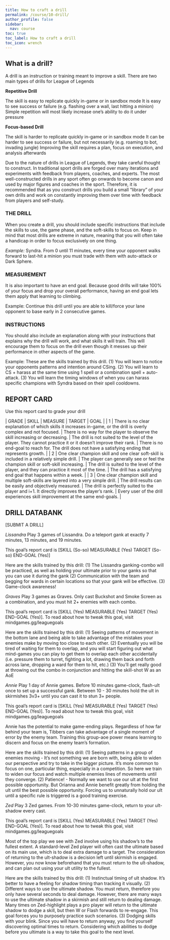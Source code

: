 ```yaml
---
title: How to craft a drill
permalink: /course/10-drill/
author_profile: false
sidebar:
  nav: course
toc: true
toc_label: How to craft a drill
toc_icon: wrench
---
```


## What is a drill?

A drill is an instruction or training meant to improve a skill. There are two main types of drills for League of Legends

**Repetitive Drill**

The skill is easy to replicate quickly in-game or in sandbox mode
It is easy to see success or failure (e.g. flashing over a wall, last hitting a minion)
Simple repetition will most likely increase one’s ability to do it under pressure

**Focus-based Drill**

The skill is harder to replicate quickly in-game or in sandbox mode
It can be harder to see success or failure, but not necessarily (e.g. roaming to bot, invading jungle)
Improving the skill requires a plan, focus on execution, and analysis afterwards

Due to the nature of drills in League of Legends, they take careful thought to construct. In traditional sport drills are forged over many iterations and experiments with feedback from players, coaches, and experts. The most well-constructed drills in any sport often go onwards to become canon and used by major figures and coaches in the sport. Therefore, it is recommended that as you construct drills you build a small “library” of your own drills and work on constantly improving them over time with feedback from players and self-study.

### THE DRILL
When you create a drill, you should include specific instructions that include the skills to use, the game phase, and the soft-skills to focus on. Keep in mind that most drills are extreme in nature, meaning that you will often take a handicap in order to focus exclusively on one thing.

*Example:*
Syndra. From 0 until 11 minutes, every time your opponent walks forward to last-hit a minion you must trade with them with auto-attack or Dark Sphere.

### MEASUREMENT
It is also important to have an end goal. Because good drills will take 100% of your focus and drop your overall performance, having an end goal lets them apply that learning to climbing.

Example:
Continue this drill until you are able to kill/force your lane opponent to base early in 2 consecutive games.

### INSTRUCTIONS
You should also include an explanation along with your instructions that explains why the drill will work, and what skills it will train. This will encourage them to focus on the drill even though it messes up their performance in other aspects of the game.

Example:
These are the skills trained by this drill. (1) You will learn to notice your opponents patterns and intention around CSing. (2) You will learn to CS + harass at the same time using 1 spell or a combination spell + auto-attack. (3) You will learn the timing windows of when you can harass specific champions with Syndra based on their spell cooldowns.

## REPORT CARD

Use this report card to grade your drill

| GRADE | SKILL | MEASURE | TARGET | GOAL |
| 1 | There is no clear explanation of which skills it increases in-game, or the drill is overly complex and not focused. | There is no way for the player to observe the skill increasing or decreasing. | The drill is not suited to the level of the player. They cannot practice it or it doesn’t improve their rank. | There is no end-goal to reach for. The drill does not have a satisfying ending that represents growth. |
| 2 | One clear champion skill and one clear soft-skill is included in a relatively simple drill. | The player can generally see or feel the champion skill or soft-skill increasing. | The drill is suited to the level of the player, and they can practice it most of the time. | The drill has a satisfying end goal that happens within a week. |
| 3 | One clear champion skill and multiple soft-skills are layered into a very simple drill. | The drill results can be easily and objectively measured. | The drill is perfectly suited to the player and i+1. It directly improves the player’s rank. | Every user of the drill experiences skill improvement at the same end-goals. |

## DRILL DATABANK

[SUBMIT A DRILL]

*Lissandra*
Play 3 games of Lissandra. Do a teleport gank at exactly 7 minutes, 13 minutes, and 19 minutes.

This goal’s report card is [SKILL (So-so) MEASURABLE (Yes) TARGET (So-so) END-GOAL (Yes)]

Here are the skills trained by this drill:
(1) The Lissandra ganking-combo will be practiced, as well as holding your ultimate prior to your ganks so that you can use it during the gank
(2) Communication with the team and begging for wards in certain locations so that your gank will be effective.
(3) Game-clock awareness!

*Graves*
Play 3 games as Graves. Only cast Buckshot and Smoke Screen as a combination, and you must hit 2+ enemies with each combo.

This goal’s report card is [SKILL (Yes) MEASURABLE (Yes) TARGET (Yes) END-GOAL (Yes)]. To read about how to tweak this goal, visit mindgames.gg/leaguegoals

Here are the skills trained by this drill:
(1) Seeing patterns of movement in the bottom lane and being able to take advantage of the mistakes your enemies make by moving too close to each other.
(2) Eventually you will be tired of waiting for them to overlap, and you will start figuring out what mind-games you can play to get them to overlap each other accidentally (i.e. pressure them to turret, fighting a lot, drawing them back and forth across lane, dropping a ward for them to hit, etc.)
(3) You’ll get really good at throwing out the combo in conjunction and hitting the skill-shot W as an AoE

*Annie*
Play 1 day of Annie games. Before 10 minutes game-clock, flash-ult once to set up a successful gank. Between 10 - 30 minutes hold the ult in skirmishes 3v3+ until you can cast it to stun 3+ people.

This goal’s report card is [SKILL (Yes) MEASURABLE (Yes) TARGET (Yes) END-GOAL (Yes)]. To read about how to tweak this goal, visit mindgames.gg/leaguegoals

Annie has the potential to make game-ending plays. Regardless of how far behind your team is, Tibbers can take advantage of a single moment of error by the enemy team. Training this group-aoe power means learning to discern and focus on the enemy team’s formation.

Here are the skills trained by this drill:
(1) Seeing patterns in a group of enemies moving - It’s not something we are born with, being able to widen our perspective and try to take in the bigger picture. It’s more common to focus on one, particular thing, especially in a competition. So here we train to widen our focus and watch multiple enemies lines of movements until they converge.
(2) Patience! - Normally we want to use our ult at the first possible opportunity. But Orianna and Annie benefit greatly from holding the ult until the best possible opportunity. Forcing us to unnaturally hold our ult until a specific rule is triggered is a good training exercise.

*Zed*
Play 3 Zed games. From 10-30 minutes game-clock, return to your ult-shadow every cast.

This goal’s report card is [SKILL (Yes) MEASURABLE (Yes) TARGET (Yes) END-GOAL (Yes)]. To read about how to tweak this goal, visit mindgames.gg/leaguegoals

Most of the top play we see with Zed involve using his shadow’s to the fullest extent. A standard-level Zed player will often cast the ultimate based on its main use, which is to deal extra damage to a target. The consideration of returning to the ult-shadow is a decision left until skirmish is engaged. However, you now know beforehand that you must return to the ult-shadow, and can plan out using your ult utility to the fullest.

Here are the skills trained by this drill:
(1) Instinctual timing of ult shadow. It’s better to have a feeling for shadow timing than tracking it visually.
(2) Different ways to use the ultimate shadow. You must return, therefore you only have several seconds to deal damage. However, there are many ways to use the ultimate shadow in a skirmish and still return to dealing damage. Many times on Zed-highlight plays a pro player will return to the ultimate shadow to dodge a skill, but then W or Flash forwards to re-engage. This goal forces you to purposely practice such scenarios.
(3) Dodging skills with your blink. Since you will have to return anyway, you find yourself discovering optimal times to return. Considering which abilities to dodge before you ultimate is a way to take this goal to the next level.
